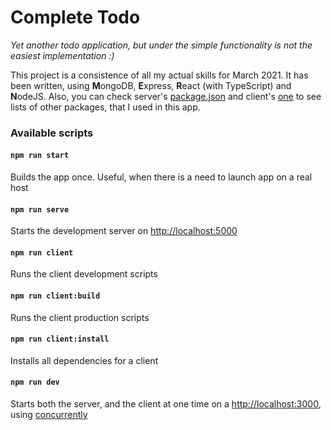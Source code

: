 # Complete Todo
_Yet another todo application, but under the simple functionality is not the easiest implementation :)_

This project is a consistence of all my actual skills for March 2021.
It has been written, using **M**ongoDB, **E**xpress, **R**eact (with TypeScript) and **N**odeJS.
Also, you can check server's [package.json](https://github.com/DonAlexandro/complete-todo/blob/master/package.json)
and client's [one](https://github.com/DonAlexandro/complete-todo/blob/master/client/package.json) to see lists of other packages, that I used in this app.

### Available scripts

#### `npm run start`
Builds the app once. Useful, when there is a need to launch app on a real host

#### `npm run serve`
Starts the development server on [http://localhost:5000](http://localhost:5000)

#### `npm run client`
Runs the client development scripts

#### `npm run client:build`
Runs the client production scripts

#### `npm run client:install`
Installs all dependencies for a client

#### `npm run dev`
Starts both the server, and the client at one time on a [http://localhost:3000](http://localhost:3000), using [concurrently](https://github.com/kimmobrunfeldt/concurrently) 
